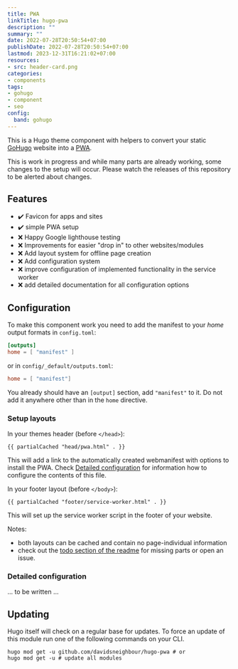 ```yaml
---
title: PWA
linkTitle: hugo-pwa
description: ""
summary: ""
date: 2022-07-28T20:50:54+07:00
publishDate: 2022-07-28T20:50:54+07:00
lastmod: 2023-12-31T16:21:02+07:00
resources:
- src: header-card.png
categories:
- components
tags:
- gohugo
- component
- seo
config:
  band: gohugo
---
```


This is a Hugo theme component with helpers to convert your static [GoHugo](https://gohugo.io/) website into a [PWA](https://web.dev/progressive-web-apps/).

This is work in progress and while many parts are already working, some changes to the setup will occur. Please watch the releases of this repository to be alerted about changes.

## Features

- :heavy_check_mark: Favicon for apps and sites
- :heavy_check_mark: simple PWA setup
- :x: Happy Google lighthouse testing
- :x: Improvements for easier "drop in" to other websites/modules
- :x: Add layout system for offline page creation
- :x: Add configuration system
- :x: improve configuration of implemented functionality in the service worker
- :x: add detailed documentation for all configuration options


## Configuration

To make this component work you need to add the manifest to your _home_ output formats in `config.toml`:

```toml
[outputs]
home = [ "manifest" ]
```

or in `config/_default/outputs.toml`:

```toml
home = [ "manifest"]
```

You already should have an `[output]` section, add `"manifest"` to it. Do not add it anywhere other than in the `home` directive.

### Setup layouts

In your themes header (before `</head>`):

```go-html-template
{{ partialCached "head/pwa.html" . }}
```

This will add a link to the automatically created webmanifest with options to install the PWA. Check [Detailed configuration](#detailed-configuration) for information how to configure the contents of this file.

In your footer layout (before `</body>`):

```go-html-template
{{ partialCached "footer/service-worker.html" . }}
```

This will set up the service worker script in the footer of your website.

Notes:

- both layouts can be cached and contain no page-individual information
- check out the [todo section of the readme](#todo) for missing parts or open an issue.

### Detailed configuration

... to be written ...

## Updating

Hugo itself will check on a regular base for updates. To force an update of this module run one of the following commands on your CLI.

```shell
hugo mod get -u github.com/davidsneighbour/hugo-pwa # or
hugo mod get -u # update all modules
```
